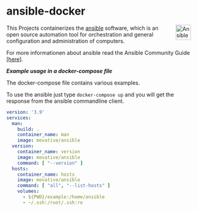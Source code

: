 
# ansible-docker

<img src="https://avatars.githubusercontent.com/u/1507452?s=200&v=4" alt="Ansible Icon" align="right" height="40" width="40" hspace="20"/>

This Projects containerizes the [ansible](https://www.ansible.com/community) software, which is an open source automation tool for orchestration and general configuration and administration of computers.

For more informationen about ansible read the Ansible Community Guide [[here]](https://docs.ansible.com/ansible/latest/community/index.html).

***Example usage in a docker-compose file***

The docker-compose file contains various examples.

To use the ansible just type `docker-compose up` and you will get the response from the ansible commandline client.

```yaml
version: '3.9'
services:
  man:
    build: .
    container_name: man
    image: movative/ansible
  version:
    container_name: version
    image: movative/ansible
    command: [ "--version" ]
  hosts:
    container_name: hosts
    image: movative/ansible
    command: [ "all", "--list-hosts" ]
    volumes:
      - ${PWD}/example:/home/ansible
      - ~/.ssh:/root/.ssh:ro

```